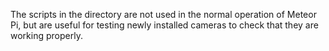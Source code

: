 The scripts in the directory are not used in the normal operation of Meteor Pi, but are useful for testing newly installed cameras to check that they are working properly.
